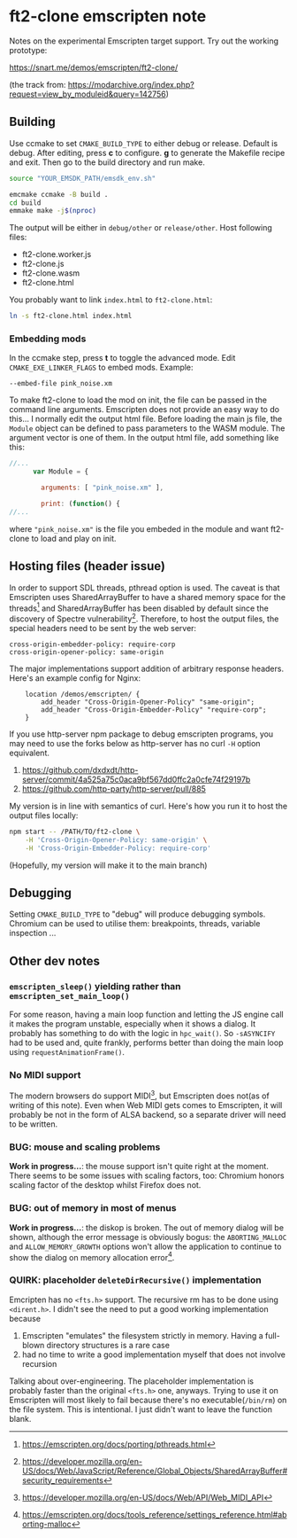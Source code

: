 # ft2-clone emscripten note
Notes on the experimental Emscripten target support. Try out the working
prototype:

https://snart.me/demos/emscripten/ft2-clone/

(the track from: https://modarchive.org/index.php?request=view_by_moduleid&query=142756)

## Building
Use ccmake to set `CMAKE_BUILD_TYPE` to either debug or release. Default is
debug. After editing, press **c** to configure. **g** to generate the Makefile
recipe and exit. Then go to the build directory and run make.

```sh
source "YOUR_EMSDK_PATH/emsdk_env.sh"

emcmake ccmake -B build .
cd build
emmake make -j$(nproc)
```

The output will be either in `debug/other` or `release/other`. Host following
files:

- ft2-clone.worker.js
- ft2-clone.js
- ft2-clone.wasm
- ft2-clone.html

You probably want to link `index.html` to `ft2-clone.html`:

```sh
ln -s ft2-clone.html index.html
```

### Embedding mods
In the ccmake step, press **t** to toggle the advanced mode. Edit
`CMAKE_EXE_LINKER_FLAGS` to embed mods. Example:

```
--embed-file pink_noise.xm
```

To make ft2-clone to load the mod on init, the file can be passed in the command
line arguments. Emscripten does not provide an easy way to do this... I normally
edit the output html file. Before loading the main js file, the `Module` object
can be defined to pass parameters to the WASM module. The argument vector is one
of them. In the output html file, add something like this:

```js
//...
      var Module = {

        arguments: [ "pink_noise.xm" ],

        print: (function() {
//...
```

where `"pink_noise.xm"` is the file you embeded in the module and want ft2-clone
to load and play on init.

## Hosting files (header issue)
In order to support SDL threads, pthread option is used. The caveat is that
Emscripten uses SharedArrayBuffer to have a shared memory space for the
threads[^1] and SharedArrayBuffer has been disabled by default since the
discovery of Spectre vulnerability[^2]. Therefore, to host the output files,
the special headers need to be sent by the web server:

```
cross-origin-embedder-policy: require-corp
cross-origin-opener-policy: same-origin
```

The major implementations support addition of arbitrary response headers. Here's
an example config for Nginx:

```
	location /demos/emscripten/ {
		add_header "Cross-Origin-Opener-Policy" "same-origin";
		add_header "Cross-Origin-Embedder-Policy" "require-corp";
	}
```

If you use http-server npm package to debug emscripten programs, you may need to
use the forks below as http-server has no curl `-H` option equivalent.

1. https://github.com/dxdxdt/http-server/commit/4a525a75c0aca9bf567dd0ffc2a0cfe74f29197b
1. https://github.com/http-party/http-server/pull/885

My version is in line with semantics of curl. Here's how you run it to host the
output files locally:

```sh
npm start -- /PATH/TO/ft2-clone \
	-H 'Cross-Origin-Opener-Policy: same-origin' \
	-H 'Cross-Origin-Embedder-Policy: require-corp'
```

(Hopefully, my version will make it to the main branch)

## Debugging
Setting `CMAKE_BUILD_TYPE` to "debug" will produce debugging symbols. Chromium
can be used to utilise them: breakpoints, threads, variable inspection ...

## Other dev notes
### `emscripten_sleep()` yielding rather than `emscripten_set_main_loop()`
For some reason, having a main loop function and letting the JS engine call it
makes the program unstable, especially when it shows a dialog. It probably has
something to do with the logic in `hpc_wait()`. So `-sASYNCIFY` had to be used
and, quite frankly, performs better than doing the main loop using
`requestAnimationFrame()`.

### No MIDI support
The modern browsers do support MIDI[^4], but Emscripten does not(as of writing
of this note). Even when Web MIDI gets comes to Emscripten, it will probably be
not in the form of ALSA backend, so a separate driver will need to be written.

### BUG: mouse and scaling problems
**Work in progress...**: the mouse support isn't quite right at the moment.
There seems to be some issues with scaling factors, too: Chromium honors scaling
factor of the desktop whilst Firefox does not.

### BUG: out of memory in most of menus
**Work in progress...**: the diskop is broken. The out of memory dialog will be
shown, although the error message is obviously bogus: the `ABORTING_MALLOC` and
`ALLOW_MEMORY_GROWTH` options won't allow the application to continue to show
the dialog on memory allocation error[^3].

### QUIRK: placeholder `deleteDirRecursive()` implementation
Emcripten has no `<fts.h>` support. The recursive rm has to be done using
`<dirent.h>`. I didn't see the need to put a good working implementation because

1. Emscripten "emulates" the filesystem strictly in memory. Having a full-blown
   directory structures is a rare case
1. had no time to write a good implementation myself that does not involve
   recursion

Talking about over-engineering. The placeholder implementation is probably
faster than the original `<fts.h>` one, anyways. Trying to use it on Emscripten
will most likely to fail because there's no executable(`/bin/rm`) on the file
system. This is intentional. I just didn't want to leave the function blank.


[^1]: https://emscripten.org/docs/porting/pthreads.html
[^2]: https://developer.mozilla.org/en-US/docs/Web/JavaScript/Reference/Global_Objects/SharedArrayBuffer#security_requirements
[^3]: https://emscripten.org/docs/tools_reference/settings_reference.html#aborting-malloc
[^4]: https://developer.mozilla.org/en-US/docs/Web/API/Web_MIDI_API
